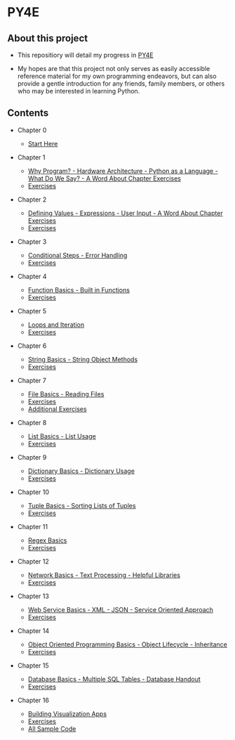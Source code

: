 # PY4E

## About this project

- This repositiory will detail my progress in [PY4E](https://www.py4e.com/)

- My hopes are that this project not only serves as easily accessible reference material for my own programming endeavors, but can also provide a gentle introduction for any friends, family members, or others who may be interested in learning Python.

## Contents

- Chapter 0

  - [Start Here](/Chapter_0/notes.md)

- Chapter 1

  - [Why Program? - Hardware Architecture - Python as a Language - What Do We Say? - A Word About Chapter Exercises](/Chapter_1/notes.md)
  - [Exercises](/Chapter_1/exercises/)

- Chapter 2

  - [Defining Values - Expressions - User Input - A Word About Chapter Exercises](/Chapter_2/notes.md)
  - [Exercises](/Chapter_2/exercises/)

- Chapter 3

  - [Conditional Steps - Error Handling](/Chapter_3/notes.md)
  - [Exercises](/Chapter_3/exercises/)

- Chapter 4

  - [Function Basics - Built in Functions](/Chapter_4/notes.md)
  - [Exercises](/Chapter_4/exercises/)

- Chapter 5

  - [Loops and Iteration](/Chapter_5/notes.md)
  - [Exercises](/Chapter_5/exercises/)

- Chapter 6

  - [String Basics - String Object Methods](/Chapter_6/notes.md)
  - [Exercises](/Chapter_6/exercises/)

- Chapter 7

  - [File Basics - Reading Files](/Chapter_7/notes.md)
  - [Exercises](/Chapter_7/exercises/)
  - [Additional Exercises](/Chapter_7/additional_exercises/)

- Chapter 8

  - [List Basics - List Usage](/Chapter_8/notes.md)
  - [Exercises](/Chapter_8/exercises/)

- Chapter 9

  - [Dictionary Basics - Dictionary Usage](/Chapter_9/notes.md)
  - [Exercises](/Chapter_9/exercises/)

- Chapter 10

  - [Tuple Basics - Sorting Lists of Tuples](/Chapter_10/notes.md)
  - [Exercises](/Chapter_10/exercises/)

- Chapter 11

  - [Regex Basics](/Chapter_11/notes.md)
  - [Exercises](/Chapter_11/exercises/)

- Chapter 12

  - [Network Basics - Text Processing - Helpful Libraries](/Chapter_12/notes.md)
  - [Exercises](/Chapter_12/exercises/)

- Chapter 13

  - [Web Service Basics - XML - JSON - Service Oriented Approach](/Chapter_13/notes.md)
  - [Exercises](/Chapter_13/exercises/)

- Chapter 14

  - [Object Oriented Programming Basics - Object Lifecycle - Inheritance](/Chapter_14/notes.md)
  - [Exercises](/Chapter_14/exercises/)

- Chapter 15

  - [Database Basics - Multiple SQL Tables - Database Handout](/Chapter_15/notes.md)
  - [Exercises](/Chapter_15/exercises/)

- Chapter 16

  - [Building Visualization Apps](/Chapter_16/notes.md)
  - [Exercises](/Chapter_16/exercises/)
  - [All Sample Code](/Chapter_16/all_sample_code/)
